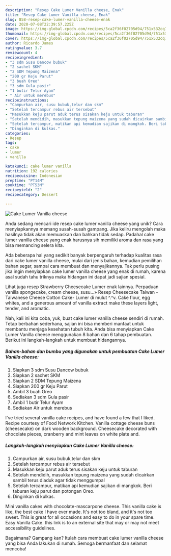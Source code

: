 ```yaml
---
description: "Resep Cake Lumer Vanilla cheese, Enak"
title: "Resep Cake Lumer Vanilla cheese, Enak"
slug: 858-resep-cake-lumer-vanilla-cheese-enak
date: 2020-07-08T22:39:57.225Z
image: https://img-global.cpcdn.com/recipes/5ca2f36f02705d94/751x532cq70/cake-lumer-vanilla-cheese-foto-resep-utama.jpg
thumbnail: https://img-global.cpcdn.com/recipes/5ca2f36f02705d94/751x532cq70/cake-lumer-vanilla-cheese-foto-resep-utama.jpg
cover: https://img-global.cpcdn.com/recipes/5ca2f36f02705d94/751x532cq70/cake-lumer-vanilla-cheese-foto-resep-utama.jpg
author: Ricardo James
ratingvalue: 3.7
reviewcount: 4
recipeingredient:
- "3 sdm Susu Dancow bubuk"
- "2 sachet SKM"
- "2 SDM Tepung Maizena"
- "200 gr Keju Parut"
- "3 buah Oreo"
- "3 sdm Gula pasir"
- "1 butir Telur Ayam"
- " Air untuk merebus"
recipeinstructions:
- "Campurkan air, susu bubuk,telur dan skm"
- "Setelah tercampur rebus air tersebut"
- "Masukkan keju parut aduk terus sisakan keju untuk taburan"
- "Setelah mendidih, masukkan tepung maizena yang sudah dicairkan sambil terus diaduk agar tidak menggumpal"
- "Setelah tercampur, matikan api kemudian sajikan di mangkok. Beri taburan keju parut dan potongan Oreo."
- "Dinginkan di kulkas."
categories:
- Resep
tags:
- cake
- lumer
- vanilla

katakunci: cake lumer vanilla 
nutrition: 192 calories
recipecuisine: Indonesian
preptime: "PT14M"
cooktime: "PT53M"
recipeyield: "2"
recipecategory: Dessert

---
```



![Cake Lumer Vanilla cheese](https://img-global.cpcdn.com/recipes/5ca2f36f02705d94/751x532cq70/cake-lumer-vanilla-cheese-foto-resep-utama.jpg)

Anda sedang mencari ide resep cake lumer vanilla cheese yang unik? Cara menyiapkannya memang susah-susah gampang. Jika keliru mengolah maka hasilnya tidak akan memuaskan dan bahkan tidak sedap. Padahal cake lumer vanilla cheese yang enak harusnya sih memiliki aroma dan rasa yang bisa memancing selera kita.

Ada beberapa hal yang sedikit banyak berpengaruh terhadap kualitas rasa dari cake lumer vanilla cheese, mulai dari jenis bahan, kemudian pemilihan bahan segar, sampai cara membuat dan menyajikannya. Tak perlu pusing jika ingin menyiapkan cake lumer vanilla cheese yang enak di rumah, karena asal sudah tahu triknya maka hidangan ini dapat jadi sajian spesial.

Lihat juga resep Strawberry Cheesecake Lumer enak lainnya. Perpaduan vanilla spongecake, cream cheese, susu…» Resep Cheesecake Taiwan - Taiwanese Cheese Cotton Cake- Lumer di mulut ^.^v. Cake flour, egg whites, and a generous amount of vanilla extract make these layers light, tender, and aromatic.


Nah, kali ini kita coba, yuk, buat cake lumer vanilla cheese sendiri di rumah. Tetap berbahan sederhana, sajian ini bisa memberi manfaat untuk membantu menjaga kesehatan tubuh kita. Anda bisa menyiapkan Cake Lumer Vanilla cheese menggunakan 8 bahan dan 6 tahap pembuatan. Berikut ini langkah-langkah untuk membuat hidangannya.

<!--inarticleads1-->

##### Bahan-bahan dan bumbu yang digunakan untuk pembuatan Cake Lumer Vanilla cheese:

1. Siapkan 3 sdm Susu Dancow bubuk
1. Siapkan 2 sachet SKM
1. Siapkan 2 SDM Tepung Maizena
1. Siapkan 200 gr Keju Parut
1. Ambil 3 buah Oreo
1. Sediakan 3 sdm Gula pasir
1. Ambil 1 butir Telur Ayam
1. Sediakan  Air untuk merebus


I&#39;ve tried several vanilla cake recipes, and have found a few that I liked. Recipe courtesy of Food Network Kitchen. Vanilla cottage cheese buns (cheesecake) on dark wooden background. Cheesecake decorated with chocolate pieces, cranberry and mint leaves on white plate and. 

<!--inarticleads2-->

##### Langkah-langkah menyiapkan Cake Lumer Vanilla cheese:

1. Campurkan air, susu bubuk,telur dan skm
1. Setelah tercampur rebus air tersebut
1. Masukkan keju parut aduk terus sisakan keju untuk taburan
1. Setelah mendidih, masukkan tepung maizena yang sudah dicairkan sambil terus diaduk agar tidak menggumpal
1. Setelah tercampur, matikan api kemudian sajikan di mangkok. Beri taburan keju parut dan potongan Oreo.
1. Dinginkan di kulkas.


Mini vanilla cakes with chocolate-mascarpone cheese. This vanilla cake is like, the best cake I have ever made. It&#39;s not too bland, and it&#39;s not too sweet. This is great for all occasions and easy to do in your spare time. Easy Vanilla Cake. this link is to an external site that may or may not meet accessibility guidelines. 

Bagaimana? Gampang kan? Itulah cara membuat cake lumer vanilla cheese yang bisa Anda lakukan di rumah. Semoga bermanfaat dan selamat mencoba!
